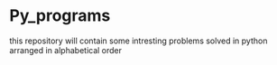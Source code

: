 # Py_programs
this repository will contain some intresting problems solved in python  arranged in alphabetical order

